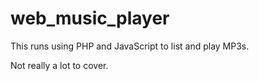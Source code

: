 # web_music_player

This runs using PHP and JavaScript to list and play MP3s.

Not really a lot to cover.
